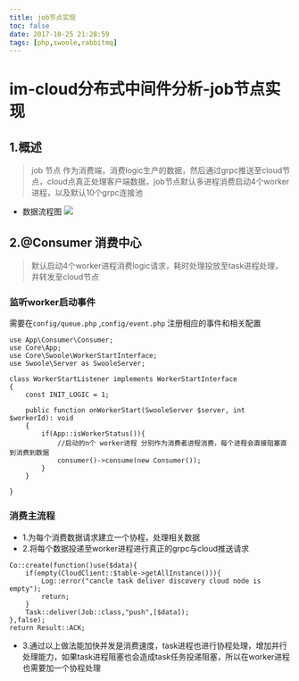 ```yaml
---
title: job节点实现
toc: false
date: 2017-10-25 21:28:59
tags: [php,swoole,rabbitmq]
---
```


# im-cloud分布式中间件分析-job节点实现

## 1.概述
> job 节点 作为消费端，消费logic生产的数据，然后通过grpc推送至cloud节点，cloud点真正处理客户端数据，job节点默认多进程消费启动4个worker进程，以及默认10个grpc连接池
- 数据流程图
![](../resource/im-cloud-job节点.png)


## 2.@Consumer 消费中心
> 默认启动4个worker进程消费logic请求，耗时处理投放至task进程处理，并转发至cloud节点
### 监听worker启动事件
需要在`config/queue.php` ,`config/event.php` 注册相应的事件和相关配置
```
use App\Consumer\Consumer;
use Core\App;
use Core\Swoole\WorkerStartInterface;
use Swoole\Server as SwooleServer;

class WorkerStartListener implements WorkerStartInterface
{
    const INIT_LOGIC = 1;

    public function onWorkerStart(SwooleServer $server, int $workerId): void
    {
        if(App::isWorkerStatus()){
            //启动的n个 worker进程 分别作为消费者进程消费，每个进程会直接阻塞直到消费到数据
            consumer()->consume(new Consumer());
        }
    }

}
```
### 消费主流程
- 1.为每个消费数据请求建立一个协程，处理相关数据
- 2.将每个数据投递至worker进程进行真正的grpc与cloud推送请求
```
Co::create(function()use($data){
    if(empty(CloudClient::$table->getAllInstance())){
        Log::error("cancle task deliver discovery cloud node is empty");
        return;
    }
    Task::deliver(Job::class,"push",[$data]);
},false);
return Result::ACK;
```
- 3.通过以上做法能加快并发是消费速度，task进程也进行协程处理，增加并行处理能力，如果task进程阻塞也会造成task任务投递阻塞，所以在worker进程也需要加一个协程处理
